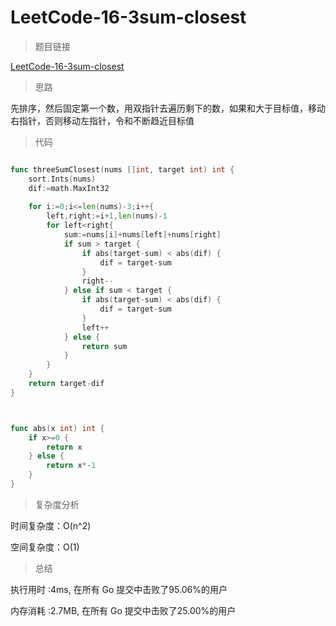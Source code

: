# LeetCode-16-3sum-closest

>题目链接

[LeetCode-16-3sum-closest](https://leetcode-cn.com/problems/3sum-closest/)

>思路

先排序，然后固定第一个数，用双指针去遍历剩下的数，如果和大于目标值，移动右指针，否则移动左指针，令和不断趋近目标值

>代码

```go

func threeSumClosest(nums []int, target int) int {
    sort.Ints(nums)
    dif:=math.MaxInt32
    
    for i:=0;i<=len(nums)-3;i++{
        left,right:=i+1,len(nums)-1
        for left<right{
            sum:=nums[i]+nums[left]+nums[right]
            if sum > target {
                if abs(target-sum) < abs(dif) {
                    dif = target-sum
                }
                right--                      
            } else if sum < target {
                if abs(target-sum) < abs(dif) {
                    dif = target-sum
                }
                left++                            
            } else {
                return sum
            }
        }
    }
    return target-dif
}



func abs(x int) int {
    if x>=0 {
        return x
    } else {
        return x*-1
    }
}


```

>复杂度分析

时间复杂度：O(n^2)

空间复杂度：O(1)

>总结

执行用时 :4ms, 在所有 Go 提交中击败了95.06%的用户

内存消耗 :2.7MB, 在所有 Go 提交中击败了25.00%的用户
